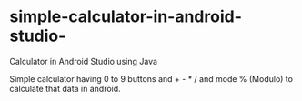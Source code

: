 # simple-calculator-in-android-studio-

Calculator in Android Studio using Java

 Simple calculator having 0 to 9 buttons and + - * / and mode % (Modulo) to calculate that data in android.
